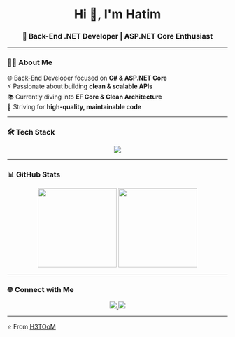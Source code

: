 <!-- Header -->
<h1 align="center">Hi 👋, I'm Hatim</h1>
<h3 align="center">🚀 Back-End .NET Developer | ASP.NET Core Enthusiast</h3>

---

<!-- About Me -->
### 👨‍💻 About Me
<p>
  🌐 Back-End Developer focused on <b>C# & ASP.NET Core</b> <br>
  ⚡ Passionate about building <b>clean & scalable APIs</b> <br>
  📚 Currently diving into <b>EF Core & Clean Architecture</b> <br>
  🎯 Striving for <b>high-quality, maintainable code</b> <br>
</p>

---

<!-- Tech Stack -->
### 🛠 Tech Stack
<p align="center">
  <img src="https://skillicons.dev/icons?i=cs,dotnet,angular,ts,js,html,css,git,github,postman,azure" />
</p>

---

<!-- GitHub Stats -->
### 📊 GitHub Stats
<p align="center">
  <img src="https://github-readme-stats.vercel.app/api?username=H3TOoM&show_icons=true&theme=tokyonight" height="180em"/>
  <img src="https://github-readme-streak-stats.herokuapp.com/?user=H3TOoM&theme=tokyonight" height="180em"/>
</p>

---

<!-- Connect -->
### 🌐 Connect with Me
<p align="center">
  <a href="https://www.linkedin.com/in/h3tim/" target="_blank">
    <img src="https://img.shields.io/badge/LinkedIn-%230A66C2.svg?&style=for-the-badge&logo=linkedin&logoColor=white" />
  </a>
  <a href="https://github.com/H3TOoM" target="_blank">
    <img src="https://img.shields.io/badge/GitHub-%23181717.svg?&style=for-the-badge&logo=github&logoColor=white" />
  </a>
</p>

---
⭐️ From [H3TOoM](https://github.com/H3TOoM)

